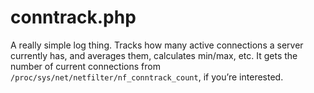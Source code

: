 # conntrack.php

A really simple log thing. Tracks how many active connections a server currently has, and averages them, calculates min/max, etc. It gets the number of current connections from `/proc/sys/net/netfilter/nf_conntrack_count`, if you’re interested.
